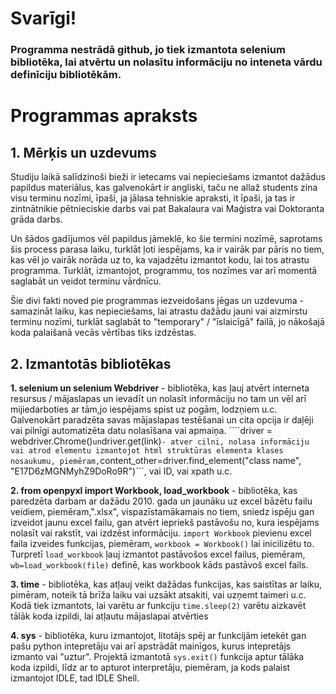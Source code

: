 # Svarīgi!

### Programma nestrādā github, jo tiek izmantota selenium bibliotēka, lai atvērtu un nolasītu informāciju no inteneta vārdu definīciju bibliotēkām.
#

# Programmas apraksts
## 1. Mērķis un uzdevums
Studiju laikā salīdzinoši bieži ir ietecams vai nepieciešams izmantot dažādus papildus materiālus, kas galvenokārt ir angliski, taču ne allaž students zina visu terminu nozīmi, īpaši, ja jālasa tehniskie apraksti, it īpaši, ja tas ir zintnātnikie pētnieciskie darbs vai pat Bakalaura vai Maģistra vai Doktoranta grāda darbs.

Un šādos gadījumos vēl papildus jāmeklē, ko šie termini nozīmē, saprotams šis process parasa laiku, turklāt ļoti iespējams, ka ir vairāk par pāris no tiem, kas vēl jo vairāk norāda uz to, ka vajadzētu izmantot kodu, lai tos atrastu programma. Turklāt, izmantojot, programmu, tos nozīmes var arī momentā saglabāt un veidot terminu vārdnīcu.

Šie divi fakti noved pie programmas iezveidošans jēgas un uzdevuma - samazināt laiku, kas nepieciešams, lai atrastu dažādu jauni vai aizmirstu terminu nozīmi, turklāt saglabāt to "temporary" / "īslaicīgā" failā, jo nākošajā koda palaišanā vecās vērtības tiks izdzēstas. 

## 2. Izmantotās bibliotēkas

**1. selenium un selenium Webdriver** - bibliotēka, kas ļauj atvērt interneta resursus / mājaslapas un ievadīt un nolasīt informāciju no tam un vēl arī mijiedarboties ar tām,jo iespējams spist uz pogām, lodzņiem u.c. Galvenokārt paradzēta savas mājaslapas testēšanai un cita opcija ir daļēji vai pilnīgi automatizēta datu nolasīšana vai apmaiņa. ````driver = webdriver.Chrome()``` un ```driver.get(link)``` - atver cilni, nolasa informāciju vai atrod elementu izmantojot html struktūras elementa klases nosaukumu, piemēram, ```content_other=driver.find_element("class name", "E17D6zMGNMyhZ9DoRo9R")```, vai ID, vai xpath u.c.

**2. from openpyxl import Workbook, load_workbook** - bibliotēka, kas paredzēta darbam ar dažādu 2010. gada un jaunāku uz excel bāzētu failu veidiem, piemēram,".xlsx", vispazīstamākamais no tiem, sniedz ispēju gan izveidot jaunu excel failu, gan atvērt iepriekš pastāvošu no, kura iespējams nolasīt vai rakstīt, vai izdzēst informāciju. ```import Workbook``` pievienu excel faila izveides funkcijas, piemēram, ```workbook = Workbook()``` lai inicilizētu to. Turpretī ```load_workbook``` ļauj izmantot pastāvošos excel failus, piemēram, ```wb=load_workbook(file)``` definē, kas workbook kāds pastāvoš excel fails.

**3. time** - bibliotēka, kas atļauj veikt dažādas funkcijas, kas saistītas ar laiku, pimēram, noteik tā brīža laiku vai uzsākt atsakiti, vai uzņemt taimeri u.c. Kodā tiek izmantots, lai varētu ar funkciju ```time.sleep(2)``` varētu aizkavēt tālāk koda izpildi, lai atļautu mājaslapai atvērties

**4. sys** - bibliotēka, kuru izmantojot, litotājs spēj ar funkcijām ietekēt gan pašu python intepretāju vai arī apstrādāt mainīgos, kurus intepretājs izmanto vai "uztur". Projektā izmantotā ```sys.exit()``` funkcija aptur tālāka koda izpildi, līdz ar to apturot interpretāju, piemēram, ja kods palaist izmantojot IDLE, tad IDLE Shell.